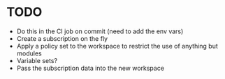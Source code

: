 # TODO

- Do this in the CI job on commit (need to add the env vars)
- Create a subscription on the fly
- Apply a policy set to the workspace to restrict the use of anything but modules
- Variable sets?
- Pass the subscription data into the new workspace
